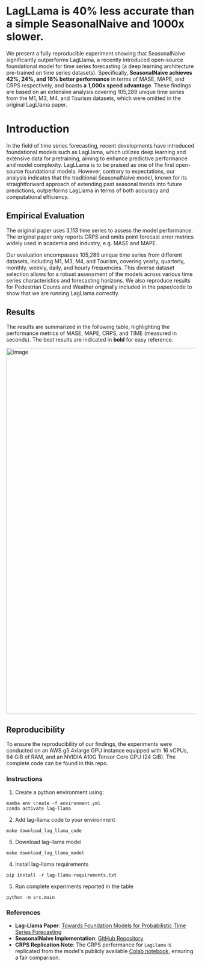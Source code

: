 # LagLLama is 40% less accurate than a simple SeasonalNaive and 1000x slower.

We present a fully reproducible experiment showing that SeasonalNaive significantly outperforms LagLlama, a recently introduced open-source foundational model for time series forecasting (a deep learning architecture pre-trained on time series datasets). Specifically, **SeasonalNaive achieves 42%, 24%, and 16% better performance** in terms of MASE, MAPE, and CRPS respectively, and boasts **a 1,000x speed advantage**. These findings are based on an extensive analysis covering 105,289 unique time series from the M1, M3, M4, and Tourism datasets, which were omitted in the original LagLlama paper.

# Introduction

In the field of time series forecasting, recent developments have introduced foundational models such as LagLlama, which utilizes deep learning and extensive data for pretraining, aiming to enhance predictive performance and model complexity. LagLLama is to be praised as one of the first open-source foundational models. However, contrary to expectations, our analysis indicates that the traditional SeasonalNaive model, known for its straightforward approach of extending past seasonal trends into future predictions, outperforms LagLlama in terms of both accuracy and computational efficiency. 

## Empirical Evaluation

The original paper uses 3,113 time series to assess the model performance. The original paper only reports CRPS and omits point forecast error metrics widely used in academia and industry, e.g. MASE and MAPE.

Our evaluation encompasses 105,289 unique time series from different datasets, including M1, M3, M4, and Tourism, covering yearly, quarterly, monthly, weekly, daily, and hourly frequencies. This diverse dataset selection allows for a robust assessment of the models across various time series characteristics and forecasting horizons. We also reproduce results for Pedestrian Counts and Weather originally included in the paper/code to show that we are running LagLlama correctly. 

## Results

The results are summarized in the following table, highlighting the performance metrics of MASE, MAPE, CRPS, and TIME (measured in seconds). The best results are indicated in **bold** for easy reference.

<img width="972" alt="image" src="https://github.com/Nixtla/nixtla-backup/assets/10517170/9f58668f-5cd8-4d3b-b5c5-b2870f02dab4">


## Reproducibility

To ensure the reproducibility of our findings, the experiments were conducted on an AWS g5.4xlarge GPU instance equipped with 16 vCPUs, 64 GiB of RAM, and an NVIDIA A10G Tensor Core GPU (24 GiB). The complete code can be found in this repo.

### Instructions

1. Create a python environment using:
```
mamba env create -f environment.yml
conda activate lag-llama
```

2. Add lag-llama code to your environment

```
make download_lag_llama_code
```

5. Download lag-llama model

```
make download_lag_llama_model
```

4. Install lag-llama requirements

```
pip install -r lag-llama-requirements.txt
```

5. Run complete experiments reported in the table

```
python -m src.main
```

### References
- **Lag-Llama Paper**: [Towards Foundation Models for Probabilistic Time Series Forecasting](https://arxiv.org/abs/2310.08278)
- **SeasonalNaive Implementation**: [GitHub Repository](https://github.com/nixtla/statsforecast/)
- **CRPS Replication Note**: The CRPS performance for `LagLlama` is replicated from the model's publicly available [Colab notebook](https://colab.research.google.com/drive/13HHKYL_HflHBKxDWycXgIUAHSeHRR5eo?usp=sharing), ensuring a fair comparison.
